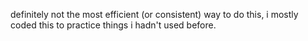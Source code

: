 definitely not the most efficient (or consistent) way to do this, i mostly coded this to practice things i hadn't used before.
